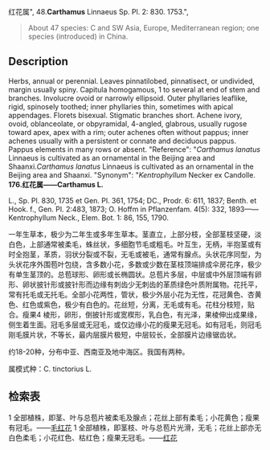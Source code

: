 红花属",
48.**Carthamus** Linnaeus Sp. Pl. 2: 830. 1753.",

> About 47 species: C and SW Asia, Europe, Mediterranean region; one species (introduced) in China.

## Description
Herbs, annual or perennial. Leaves pinnatilobed, pinnatisect, or undivided, margin usually spiny. Capitula homogamous, 1 to several at end of stem and branches. Involucre ovoid or narrowly ellipsoid. Outer phyllaries leaflike, rigid, spinosely toothed; inner phyllaries thin, sometimes with apical appendages. Florets bisexual. Stigmatic branches short. Achene ivory, ovoid, oblanceolate, or obpyramidal, 4-angled, glabrous, usually rugose toward apex, apex with a rim; outer achenes often without pappus; inner achenes usually with a persistent or connate and deciduous pappus. Pappus elements in many rows or absent.
  "Reference": "*Carthamus lanatus* Linnaeus is cultivated as an ornamental in the Beijing area and Shaanxi.*Carthamus lanatus* Linnaeus is cultivated as an ornamental in the Beijing area and Shaanxi.
  "Synonym": "*Kentrophyllum* Necker ex Candolle.
**176.红花属——Carthamus L.**

L., Sp. Pl. 830, 1735 et Gen. Pl. 361, 1754; DC., Prodr. 6: 611, 1837; Benth. et Hook. f., Gen. Pl. 2:483, 1873; O. Hoffm in Pflanzenfam. 4(5): 332, 1893——Kentrophyllum Neck., Elem. Bot. 1: 86, 155, 1790.

一年生草本，极少为二年生或多年生草本。茎直立，上部分枝，全部茎枝坚硬，淡白色，上部通常被柔毛，蛛丝状，多细胞节毛或粗毛。叶互生，无柄，半抱茎或有时全抱茎，革质，羽状分裂或不裂，无毛或被毛，通常有腺点。头状花序同型，为头状花序外围苞叶包绕，含多数小花，多数或少数在茎枝顶端排成伞房花序，极少有单生茎顶的。总苞球形、卵形或长椭圆状。总苞片多层，中层或中外层顶端有卵形、卵状披针形或披针形而边缘有刺齿少无刺齿的革质绿色叶质附属物。花托平，常有托毛或无托毛。全部小花两性，管状，极少外层小花为无性，花冠黄色、杏黄色、红色或紫色，极少有白色的。花丝短，分离，无毛或有毛。花柱分枝短，贴合。瘦果4 棱形，卵形，倒披针形或宽楔形，乳白色，有光泽，果棱伸出成果缘，侧生着生面。冠毛多层或无冠毛，或仅边缘小花的瘦果无冠毛。如有冠毛，则冠毛刚毛膜片状，不等长，最内层膜片极短，中层较长，全部膜片边缘锯齿状。

约18-20种，分布中亚、西南亚及地中海区。我国有两种。

属模式种：C. tinctorius L.

## 检索表

1 全部植株，即茎、叶与总苞片被柔毛及腺点；花丝上部有柔毛；小花黄色；瘦果有冠毛。——[毛红花](Carthamus%20lanatus.md)
1 全部植株，即茎枝、叶与总苞片光滑，无毛；花丝上部亦无白色柔毛；小花红色、枯红色；瘦果无冠毛。——[红花](Carthamus%20tinctorius.md)

